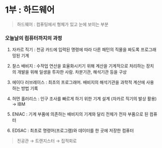 # 1부 : 하드웨어

> 하드웨어 : 컴퓨팅에서 형체가 있고 눈에 보이는 부분

### 오늘날의 컴퓨터까지의 과정

1. 자카르 직기 : 천공 카드에 입력된 명령에 따라 다른 패턴의 직물을 짜도록 프로그래밍된 기계

2. 찰스 배비지 : 수작업 연산을 효율화시키기 위해 계산을 기계적으로 처리하는 장치의 개발을 위해 일생을 투자한 사람. 차분기관, 해석기관 등을 구상

3. 에이다 러브레이스 : 최초의 프로그래머. 배비지의 해석기관을 과학적 계산에 사용하는 방법 기록

4. 허먼 홀러리스 : 인구 조사를 빠르게 하기 위한 기계 설계 (자카르 직기의 발상 활용) → IBM

5. ENIAC : 기계 부품에 의존하는 배비지의 기계와 달리 전체가 전자 부품으로 된 컴퓨터

6. EDSAC : 최초로 명령어(프로그램)와 데이터를 한 곳에 저장한 컴퓨터

> 진공관 → 트랜지스터 → 집적회로
